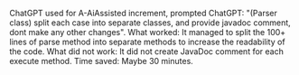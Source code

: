 ChatGPT used for A-AiAssisted increment, prompted ChatGPT:
"(Parser class) split each case into separate classes, and provide javadoc comment, dont make any other changes".
What worked: 
It managed to split the 100+ lines of parse method into separate methods to increase the readability of the code.
What did not work:
It did not create JavaDoc comment for each execute method.
Time saved:
Maybe 30 minutes.